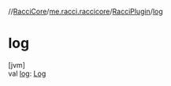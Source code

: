 //[RacciCore](../../../index.md)/[me.racci.raccicore](../index.md)/[RacciPlugin](index.md)/[log](log.md)

# log

[jvm]\
val [log](log.md): [Log](../-log/index.md)

